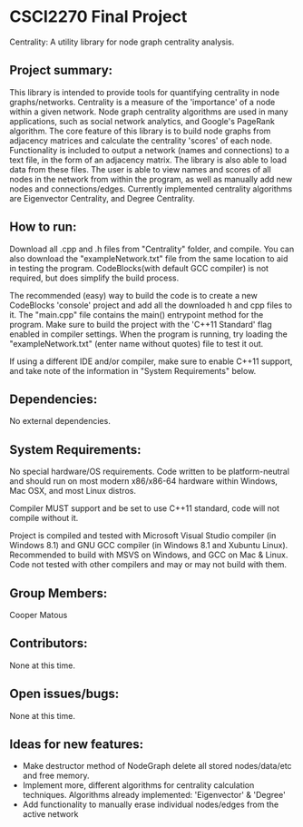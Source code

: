 # CSCI2270 Final Project
Centrality: A utility library for node graph centrality analysis.

## Project summary:

  This library is intended to provide tools for quantifying centrality in node graphs/networks. Centrality is a measure of the 'importance' of a node within a given network. Node graph centrality algorithms are used in many applications, such as social network analytics, and Google's PageRank algorithm. The core feature of this library is to build node graphs from adjacency matrices and calculate the centrality 'scores' of each node. Functionality is included to output a network (names and connections) to a text file, in the form of an adjacency matrix. The library is also able to load data from these files. The user is able to view names and scores of all nodes in the network from within the program, as well as manually add new nodes and connections/edges. Currently implemented centrality algorithms are Eigenvector Centrality, and Degree Centrality.

## How to run:

Download all .cpp and .h files from "Centrality" folder, and compile. You can also download the "exampleNetwork.txt" file from the same location to aid in testing the program. CodeBlocks(with default GCC compiler) is not required, but does simplify the build process.

The recommended (easy) way to build the code is to create a new CodeBlocks 'console' project and add all the downloaded h and cpp files to it. The "main.cpp" file contains the main() entrypoint method for the program. Make sure to build the project with the 'C++11 Standard' flag enabled in compiler settings.
When the program is running, try loading the "exampleNetwork.txt" (enter name without quotes) file to test it out.

If using a different IDE and/or compiler, make sure to enable C++11 support, and take note of the information in "System Requirements" below.

## Dependencies:

No external dependencies.

## System Requirements:

No special hardware/OS requirements. Code written to be platform-neutral and should run on most modern x86/x86-64 hardware within Windows, Mac OSX, and most Linux distros.

Compiler MUST support and be set to use C++11 standard, code will not compile without it.

Project is compiled and tested with Microsoft Visual Studio compiler (in Windows 8.1) and GNU GCC compiler (in Windows 8.1 and Xubuntu Linux). Recommended to build with MSVS on Windows, and GCC on Mac & Linux. Code not tested with other compilers and may or may not build with them.

## Group Members:

Cooper Matous

## Contributors:

None at this time.

## Open issues/bugs:

None at this time.

## Ideas for new features:

- Make destructor method of NodeGraph delete all stored nodes/data/etc and free memory.
- Implement more, different algorithms for centrality calculation techniques. Algorithms already implemented: 'Eigenvector' & 'Degree'
- Add functionality to manually erase individual nodes/edges from the active network
